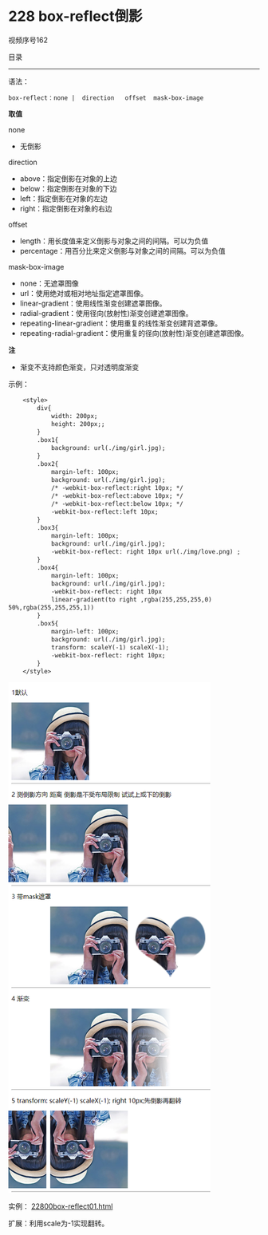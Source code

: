 # 228 box-reflect倒影

视频序号162

目录



***

语法：

```
box-reflect：none |  direction   offset  mask-box-image
```

**取值**

none

* 无倒影

direction

* above：指定倒影在对象的上边
* below：指定倒影在对象的下边
* left：指定倒影在对象的左边
* right：指定倒影在对象的右边

offset

* length：用长度值来定义倒影与对象之间的间隔。可以为负值
* percentage：用百分比来定义倒影与对象之间的间隔。可以为负值

mask-box-image

* none：无遮罩图像
* url：使用绝对或相对地址指定遮罩图像。
* linear-gradient：使用线性渐变创建遮罩图像。
* radial-gradient：使用径向(放射性)渐变创建遮罩图像。
* repeating-linear-gradient：使用重复的线性渐变创建背遮罩像。
* repeating-radial-gradient：使用重复的径向(放射性)渐变创建遮罩图像。

**注**

* 渐变不支持颜色渐变，只对透明度渐变

示例：

```
    <style>
        div{
            width: 200px;
            height: 200px;;
        }
        .box1{
            background: url(./img/girl.jpg);
        }
        .box2{
            margin-left: 100px;
            background: url(./img/girl.jpg);
            /* -webkit-box-reflect:right 10px; */
            /* -webkit-box-reflect:above 10px; */
            /* -webkit-box-reflect:below 10px; */
            -webkit-box-reflect:left 10px;
        }
        .box3{
            margin-left: 100px;
            background: url(./img/girl.jpg);
            -webkit-box-reflect: right 10px url(./img/love.png) ;
        }
        .box4{
            margin-left: 100px;
            background: url(./img/girl.jpg);
            -webkit-box-reflect: right 10px 
            linear-gradient(to right ,rgba(255,255,255,0) 50%,rgba(255,255,255,1))
        }
        .box5{
            margin-left: 100px;
            background: url(./img/girl.jpg);
            transform: scaleY(-1) scaleX(-1);
            -webkit-box-reflect: right 10px;
        }
    </style>
```

![2280001](img/2280001.png)

实例： [22800box-reflect01.html](22800box-reflect01.html) 

扩展：利用scale为-1实现翻转。

